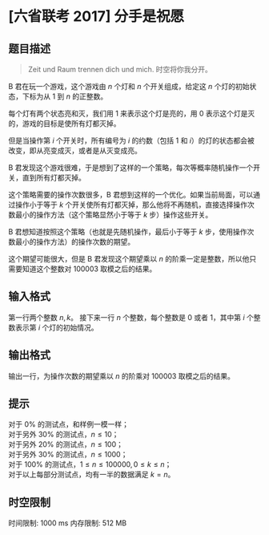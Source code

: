 # [六省联考 2017] 分手是祝愿

## 题目描述

> Zeit und Raum trennen dich und mich.
时空将你我分开。

B 君在玩一个游戏，这个游戏由 $n$ 个灯和 $n$ 个开关组成，给定这 $n$ 个灯的初始状态，下标为从 $1$ 到 $n$ 的正整数。

每个灯有两个状态亮和灭，我们用 $1$ 来表示这个灯是亮的，用 $0$ 表示这个灯是灭的，游戏的目标是使所有灯都灭掉。

但是当操作第 $i$ 个开关时，所有编号为 $i$ 的约数（包括 $1$ 和 $i$）的灯的状态都会被改变，即从亮变成灭，或者是从灭变成亮。

B 君发现这个游戏很难，于是想到了这样的一个策略，每次等概率随机操作一个开关，直到所有灯都灭掉。

这个策略需要的操作次数很多，B 君想到这样的一个优化。如果当前局面，可以通过操作小于等于 $k$ 个开关使所有灯都灭掉，那么他将不再随机，直接选择操作次数最小的操作方法（这个策略显然小于等于 $k$ 步）操作这些开关。

B 君想知道按照这个策略（也就是先随机操作，最后小于等于 $k$ 步，使用操作次数最小的操作方法）的操作次数的期望。

这个期望可能很大，但是 B 君发现这个期望乘以 $n$ 的阶乘一定是整数，所以他只需要知道这个整数对 $100003$ 取模之后的结果。


## 输入格式

第一行两个整数 $n, k$。
接下来一行 $n$ 个整数，每个整数是 $0$ 或者 $1$，其中第 $i$ 个整数表示第 $i$ 个灯的初始情况。


## 输出格式

输出一行，为操作次数的期望乘以 $n$ 的阶乘对 $100003$ 取模之后的结果。


## 提示

对于 $0\%$ 的测试点，和样例一模一样；  
对于另外 $30\%$ 的测试点，$n \leq 10$；  
对于另外 $20\%$ 的测试点，$n \leq 100$；  
对于另外 $30\%$ 的测试点，$n \leq 1000$；  
对于 $100\%$ 的测试点，$1 \leq n \leq 100000, 0 \leq k \leq n$；  
对于以上每部分测试点，均有一半的数据满足 $k = n$。


## 时空限制

时间限制: 1000 ms
内存限制: 512 MB
